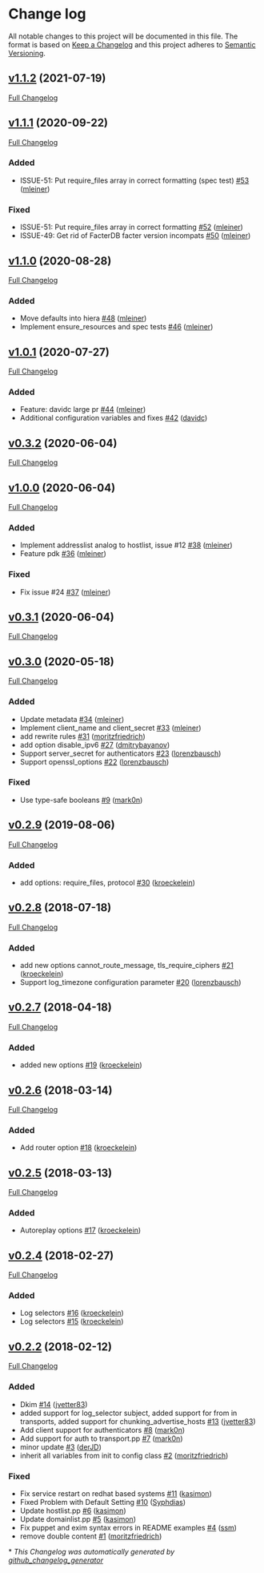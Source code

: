 # Change log

All notable changes to this project will be documented in this file. The format is based on [Keep a Changelog](http://keepachangelog.com/en/1.0.0/) and this project adheres to [Semantic Versioning](http://semver.org).

## [v1.1.2](https://github.com/noris-network/puppet-exim/tree/v1.1.2) (2021-07-19)

[Full Changelog](https://github.com/noris-network/puppet-exim/compare/v1.1.1...v1.1.2)

## [v1.1.1](https://github.com/noris-network/puppet-exim/tree/v1.1.1) (2020-09-22)

[Full Changelog](https://github.com/noris-network/puppet-exim/compare/v1.1.0...v1.1.1)

### Added

- ISSUE-51: Put require\_files array in correct formatting \(spec test\) [\#53](https://github.com/noris-network/puppet-exim/pull/53) ([mleiner](https://github.com/mleiner))

### Fixed

- ISSUE-51: Put require\_files array in correct formatting [\#52](https://github.com/noris-network/puppet-exim/pull/52) ([mleiner](https://github.com/mleiner))
- ISSUE-49: Get rid of FacterDB facter version incompats [\#50](https://github.com/noris-network/puppet-exim/pull/50) ([mleiner](https://github.com/mleiner))

## [v1.1.0](https://github.com/noris-network/puppet-exim/tree/v1.1.0) (2020-08-28)

[Full Changelog](https://github.com/noris-network/puppet-exim/compare/v1.0.1...v1.1.0)

### Added

- Move defaults into hiera [\#48](https://github.com/noris-network/puppet-exim/pull/48) ([mleiner](https://github.com/mleiner))
- Implement ensure\_resources and spec tests [\#46](https://github.com/noris-network/puppet-exim/pull/46) ([mleiner](https://github.com/mleiner))

## [v1.0.1](https://github.com/noris-network/puppet-exim/tree/v1.0.1) (2020-07-27)

[Full Changelog](https://github.com/noris-network/puppet-exim/compare/v0.3.2...v1.0.1)

### Added

- Feature: davidc large pr [\#44](https://github.com/noris-network/puppet-exim/pull/44) ([mleiner](https://github.com/mleiner))
- Additional configuration variables and fixes [\#42](https://github.com/noris-network/puppet-exim/pull/42) ([davidc](https://github.com/davidc))

## [v0.3.2](https://github.com/noris-network/puppet-exim/tree/v0.3.2) (2020-06-04)

[Full Changelog](https://github.com/noris-network/puppet-exim/compare/v1.0.0...v0.3.2)

## [v1.0.0](https://github.com/noris-network/puppet-exim/tree/v1.0.0) (2020-06-04)

[Full Changelog](https://github.com/noris-network/puppet-exim/compare/v0.3.1...v1.0.0)

### Added

- Implement addresslist analog to hostlist, issue \#12 [\#38](https://github.com/noris-network/puppet-exim/pull/38) ([mleiner](https://github.com/mleiner))
- Feature pdk [\#36](https://github.com/noris-network/puppet-exim/pull/36) ([mleiner](https://github.com/mleiner))

### Fixed

- Fix issue \#24 [\#37](https://github.com/noris-network/puppet-exim/pull/37) ([mleiner](https://github.com/mleiner))

## [v0.3.1](https://github.com/noris-network/puppet-exim/tree/v0.3.1) (2020-06-04)

[Full Changelog](https://github.com/noris-network/puppet-exim/compare/v0.3.0...v0.3.1)

## [v0.3.0](https://github.com/noris-network/puppet-exim/tree/v0.3.0) (2020-05-18)

[Full Changelog](https://github.com/noris-network/puppet-exim/compare/v0.2.9...v0.3.0)

### Added

- Update metadata [\#34](https://github.com/noris-network/puppet-exim/pull/34) ([mleiner](https://github.com/mleiner))
- Implement client\_name and client\_secret [\#33](https://github.com/noris-network/puppet-exim/pull/33) ([mleiner](https://github.com/mleiner))
- add rewrite rules [\#31](https://github.com/noris-network/puppet-exim/pull/31) ([moritzfriedrich](https://github.com/moritzfriedrich))
- add option disable\_ipv6 [\#27](https://github.com/noris-network/puppet-exim/pull/27) ([dmitrybayanov](https://github.com/dmitrybayanov))
- Support server\_secret for authenticators [\#23](https://github.com/noris-network/puppet-exim/pull/23) ([lorenzbausch](https://github.com/lorenzbausch))
- Support openssl\_options [\#22](https://github.com/noris-network/puppet-exim/pull/22) ([lorenzbausch](https://github.com/lorenzbausch))

### Fixed

- Use type-safe booleans [\#9](https://github.com/noris-network/puppet-exim/pull/9) ([mark0n](https://github.com/mark0n))

## [v0.2.9](https://github.com/noris-network/puppet-exim/tree/v0.2.9) (2019-08-06)

[Full Changelog](https://github.com/noris-network/puppet-exim/compare/v0.2.8...v0.2.9)

### Added

- add options: require\_files, protocol [\#30](https://github.com/noris-network/puppet-exim/pull/30) ([kroeckelein](https://github.com/kroeckelein))

## [v0.2.8](https://github.com/noris-network/puppet-exim/tree/v0.2.8) (2018-07-18)

[Full Changelog](https://github.com/noris-network/puppet-exim/compare/v0.2.7...v0.2.8)

### Added

- add new options cannot\_route\_message, tls\_require\_ciphers [\#21](https://github.com/noris-network/puppet-exim/pull/21) ([kroeckelein](https://github.com/kroeckelein))
- Support log\_timezone configuration parameter [\#20](https://github.com/noris-network/puppet-exim/pull/20) ([lorenzbausch](https://github.com/lorenzbausch))

## [v0.2.7](https://github.com/noris-network/puppet-exim/tree/v0.2.7) (2018-04-18)

[Full Changelog](https://github.com/noris-network/puppet-exim/compare/v0.2.6...v0.2.7)

### Added

- added new options  [\#19](https://github.com/noris-network/puppet-exim/pull/19) ([kroeckelein](https://github.com/kroeckelein))

## [v0.2.6](https://github.com/noris-network/puppet-exim/tree/v0.2.6) (2018-03-14)

[Full Changelog](https://github.com/noris-network/puppet-exim/compare/v0.2.5...v0.2.6)

### Added

- Add router option [\#18](https://github.com/noris-network/puppet-exim/pull/18) ([kroeckelein](https://github.com/kroeckelein))

## [v0.2.5](https://github.com/noris-network/puppet-exim/tree/v0.2.5) (2018-03-13)

[Full Changelog](https://github.com/noris-network/puppet-exim/compare/v0.2.4...v0.2.5)

### Added

- Autoreplay options [\#17](https://github.com/noris-network/puppet-exim/pull/17) ([kroeckelein](https://github.com/kroeckelein))

## [v0.2.4](https://github.com/noris-network/puppet-exim/tree/v0.2.4) (2018-02-27)

[Full Changelog](https://github.com/noris-network/puppet-exim/compare/v0.2.2...v0.2.4)

### Added

- Log selectors [\#16](https://github.com/noris-network/puppet-exim/pull/16) ([kroeckelein](https://github.com/kroeckelein))
- Log selectors [\#15](https://github.com/noris-network/puppet-exim/pull/15) ([kroeckelein](https://github.com/kroeckelein))

## [v0.2.2](https://github.com/noris-network/puppet-exim/tree/v0.2.2) (2018-02-12)

[Full Changelog](https://github.com/noris-network/puppet-exim/compare/1fdffe7e7c4368450e66f2aad147207c864e8d04...v0.2.2)

### Added

- Dkim [\#14](https://github.com/noris-network/puppet-exim/pull/14) ([jvetter83](https://github.com/jvetter83))
- added support for log\_selector subject, added support for from in transports, added support for chunking\_advertise\_hosts  [\#13](https://github.com/noris-network/puppet-exim/pull/13) ([jvetter83](https://github.com/jvetter83))
- Add client support for authenticators [\#8](https://github.com/noris-network/puppet-exim/pull/8) ([mark0n](https://github.com/mark0n))
- Add support for auth to transport.pp [\#7](https://github.com/noris-network/puppet-exim/pull/7) ([mark0n](https://github.com/mark0n))
- minor update [\#3](https://github.com/noris-network/puppet-exim/pull/3) ([derJD](https://github.com/derJD))
- inherit all variables from init to config class [\#2](https://github.com/noris-network/puppet-exim/pull/2) ([moritzfriedrich](https://github.com/moritzfriedrich))

### Fixed

- Fix service restart on redhat based systems [\#11](https://github.com/noris-network/puppet-exim/pull/11) ([kasimon](https://github.com/kasimon))
- Fixed Problem with Default Setting [\#10](https://github.com/noris-network/puppet-exim/pull/10) ([Syphdias](https://github.com/Syphdias))
- Update hostlist.pp [\#6](https://github.com/noris-network/puppet-exim/pull/6) ([kasimon](https://github.com/kasimon))
- Update domainlist.pp [\#5](https://github.com/noris-network/puppet-exim/pull/5) ([kasimon](https://github.com/kasimon))
- Fix puppet and exim syntax errors in README examples [\#4](https://github.com/noris-network/puppet-exim/pull/4) ([ssm](https://github.com/ssm))
- remove double content [\#1](https://github.com/noris-network/puppet-exim/pull/1) ([moritzfriedrich](https://github.com/moritzfriedrich))



\* *This Changelog was automatically generated by [github_changelog_generator](https://github.com/github-changelog-generator/github-changelog-generator)*
